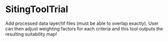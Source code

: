 # SitingToolTrial
Add processed data layer/tif files (must be able to overlap exactly). User can then adjust weighting factors for each criteria and this tool outputs the resulting suitability map!
